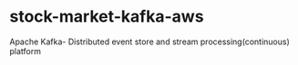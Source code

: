 # stock-market-kafka-aws
Apache Kafka- Distributed event store and stream processing(continuous) platform 
